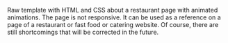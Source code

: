 Raw template with HTML and CSS about a restaurant page with animated animations. The page is not responsive.
It can be used as a reference on a page of a restaurant or fast food or catering website.
Of course, there are still shortcomings that will be corrected in the future.
